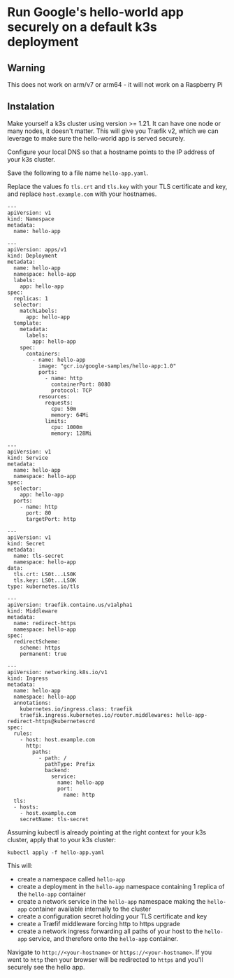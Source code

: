 # Run Google's hello-world app securely on a default k3s deployment

## Warning

This does not work on arm/v7 or arm64 - it will not work on a Raspberry Pi

## Instalation

Make yourself a k3s cluster using version >= 1.21. It can have one node or many nodes, it doesn't matter. This will give you Træfik v2, which we can leverage to make sure the hello-world app is served securely.

Configure your local DNS so that a hostname points to the IP address of your k3s cluster.

Save the following to a file name `hello-app.yaml`.

Replace the values fo `tls.crt` and `tls.key` with your TLS certificate and key, and replace `host.example.com` with your hostnames.

    ---
    apiVersion: v1
    kind: Namespace
    metadata:
      name: hello-app

    ---
    apiVersion: apps/v1
    kind: Deployment
    metadata:
      name: hello-app
      namespace: hello-app
      labels:
        app: hello-app
    spec:
      replicas: 1
      selector:
        matchLabels:
          app: hello-app
      template:
        metadata:
          labels:
            app: hello-app
        spec:
          containers:
            - name: hello-app
              image: "gcr.io/google-samples/hello-app:1.0"
              ports:
                - name: http
                  containerPort: 8080
                  protocol: TCP
              resources:
                requests:
                  cpu: 50m
                  memory: 64Mi
                limits:
                  cpu: 1000m
                  memory: 128Mi

    ---
    apiVersion: v1
    kind: Service
    metadata:
      name: hello-app
      namespace: hello-app
    spec:
      selector:
        app: hello-app
      ports:
        - name: http
          port: 80
          targetPort: http

    ---
    apiVersion: v1
    kind: Secret
    metadata:
      name: tls-secret
      namespace: hello-app
    data:
      tls.crt: LS0t...LS0K
      tls.key: LS0t...LS0K
    type: kubernetes.io/tls

    ---
    apiVersion: traefik.containo.us/v1alpha1
    kind: Middleware
    metadata:
      name: redirect-https
      namespace: hello-app
    spec:
      redirectScheme:
        scheme: https
        permanent: true

    ---
    apiVersion: networking.k8s.io/v1
    kind: Ingress
    metadata:
      name: hello-app
      namespace: hello-app
      annotations:
        kubernetes.io/ingress.class: traefik
        traefik.ingress.kubernetes.io/router.middlewares: hello-app-redirect-https@kubernetescrd
    spec:
      rules:
        - host: host.example.com
          http:
            paths:
              - path: /
                pathType: Prefix
                backend:
                  service:
                    name: hello-app
                    port:
                      name: http
      tls:
      - hosts:
        - host.example.com
        secretName: tls-secret

Assuming kubectl is already pointing at the right context for your k3s cluster, apply that to your k3s cluster:

    kubectl apply -f hello-app.yaml

This will:

- create a namespace called `hello-app`
- create a deployment in the `hello-app` namespace containing 1 replica of the `hello-app` container
- create a network service in the `hello-app` namespace making the `hello-app` container available internally to the cluster
- create a configuration secret holding your TLS certificate and key
- create a Træfif middleware forcing http to https upgrade
- create a network ingress forwarding all paths of your host to the `hello-app` service, and therefore onto the `hello-app` container.

Navigate to `http://<your-hostname>` or `https://<your-hostname>`. If you went to `http` then your browser will be redirected to `https` and you'll securely see the hello app.
